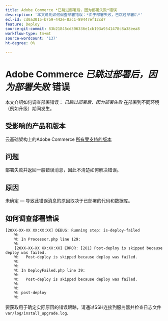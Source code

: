 ```yaml
---
title: Adobe Commerce *已跳过部署后，因为部署失败*错误
description: '本文说明如何调查部署错误：*由于部署失败，已跳过部署后*'
exl-id: cd0a3015-b7b9-442e-8ac1-89447ef12cd7
feature: Deploy
source-git-commit: 83b21845cd306336e1cb193a9541478c8a38eea8
workflow-type: tm+mt
source-wordcount: '137'
ht-degree: 0%

---
```


# Adobe Commerce *已跳过部署后，因为部署失败* 错误

本文介绍如何调查部署错误： *已跳过部署后，因为部署失败* 在部署到不同环境（例如升级）期间发生。

## 受影响的产品和版本

云基础架构上的Adobe Commerce [所有受支持的版本](https://www.adobe.com/content/dam/cc/en/legal/terms/enterprise/pdfs/Adobe-Commerce-Software-Lifecycle-Policy.pdf)

## 问题

部署失败并返回一般错误消息，因此不清楚如何解决错误。

## 原因

未确定 — 导致此错误消息的原因取决于已部署的代码和数据库。

## 如何调查部署错误

```
[20XX-XX-XX XX:XX:XX] DEBUG: Running step: is-deploy-failed
    W:
    W: In Processor.php line 129:
    W:
    [20XX-XX-XX XX:XX:XX] ERROR: [201] Post-deploy is skipped because deploy was failed.
    W:   Post-deploy is skipped because deploy was failed.
    W:
    W:
    W: In DeployFailed.php line 39:
    W:
    W:   Post-deploy is skipped because deploy was failed.
    W:
    W:
    W: post-deploy
    W:
```

要获取用于确定实际原因的错误跟踪，请通过SSH连接到服务器并检查日志文件 `var/log/install_upgrade.log`.
